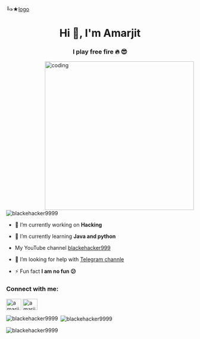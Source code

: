 ╚»★[logo](https://github.com/blackehacker999/blackehacker999/blob/main/Picsart_25-06-11_19-24-20-176.jpg)
<h1 align="center">Hi 👋, I'm Amarjit</h1>
<h3 align="center">I play free fire 🔥 😎</h3>
<img align="right" alt="coding" width="400" src="https://user-images.githubusercontent.com/55389276/140866485-8fb1c876-9a8f-4d6a-98dc-08c4981eaf70.gif">


<p align="left"> <img src="https://komarev.com/ghpvc/?username=blackehacker9999&label=Profile%20views&color=0e75b6&style=flat" alt="blackehacker9999" /> </p>

- 🔭 I’m currently working on **Hacking**

- 🌱 I’m currently learning **Java and python**

- My YouTube channel [blackehacker999](https://www.youtube.com/@blackehacker999)

- 🤝 I’m looking for help with [Telegram channle](https://t.me/blackehacker999)

- ⚡ Fun fact **I am no fun 😕**

<h3 align="left">Connect with me:</h3>
<p align="left">
<a href="https://fb.com/amarjitkumar999" target="blank"><img align="center" src="https://raw.githubusercontent.com/rahuldkjain/github-profile-readme-generator/master/src/images/icons/Social/facebook.svg" alt="amarjitkumar999" height="30" width="40" /></a>
<a href="https://instagram.com/amarjit_999_" target="blank"><img align="center" src="https://raw.githubusercontent.com/rahuldkjain/github-profile-readme-generator/master/src/images/icons/Social/instagram.svg" alt="amarjit_999_" height="30" width="40" /></a>
</p>

<p><img align="left" src="https://github-readme-stats.vercel.app/api/top-langs?username=blackehacker9999&show_icons=true&locale=en&layout=compact" alt="blackehacker9999" /></p>

<p>&nbsp;<img align="center" src="https://github-readme-stats.vercel.app/api?username=blackehacker9999&show_icons=true&locale=en" alt="blackehacker9999" /></p>

<p><img align="center" src="https://github-readme-streak-stats.herokuapp.com/?user=blackehacker9999&" alt="blackehacker9999" /></p>
